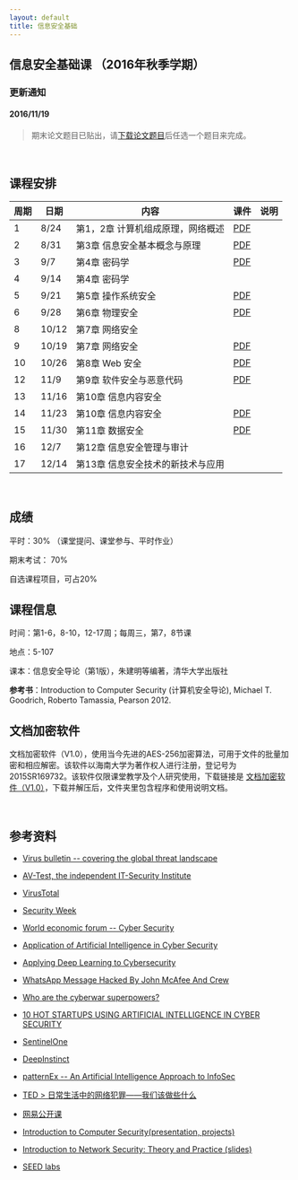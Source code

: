 ```yaml
---
layout: default
title: 信息安全基础
---
```


信息安全基础课 （2016年秋季学期）
---------------------------------

### 更新通知

#### 2016/11/19

>   期末论文题目已贴出，请[下载论文题目](term-paper-assignment.pdf)后任选一个题目来完成。

 

课程安排
--------

| 周期 | 日期  | 内容                              | 课件             | 说明 |
|------|-------|-----------------------------------|------------------|------|
| 1    | 8/24  | 第1，2章 计算机组成原理，网络概述 | [PDF](ch1-2.pdf) |      |
| 2    | 8/31  | 第3章 信息安全基本概念与原理      | [PDF](ch3.pdf)   |      |
| 3    | 9/7   | 第4章 密码学                      | [PDF](ch4.pdf)   |      |
| 4    | 9/14  | 第4章 密码学                      |                  |      |
| 5    | 9/21  | 第5章 操作系统安全                | [PDF](ch5.pdf)   |      |
| 6    | 9/28  | 第6章 物理安全                    | [PDF](ch6.pdf)   |      |
| 8    | 10/12 | 第7章 网络安全                    |                  |      |
| 9    | 10/19 | 第7章 网络安全                    | [PDF](ch7.pdf)   |      |
| 10   | 10/26 | 第8章 Web 安全                    | [PDF](ch8.pdf)   |      |
| 12   | 11/9  | 第9章 软件安全与恶意代码          | [PDF](ch9.pdf)   |      |
| 13   | 11/16 | 第10章 信息内容安全               |                  |      |
| 14   | 11/23 | 第10章 信息内容安全               | [PDF](ch10.pdf)  |      |
| 15   | 11/30 | 第11章 数据安全                   | [PDF](ch11.pdf)  |      |
| 16   | 12/7  | 第12章 信息安全管理与审计         |                  |      |
| 17   | 12/14 | 第13章 信息安全技术的新技术与应用 |                  |      |

 

成绩
----

平时：30% （课堂提问、课堂参与、平时作业）

期末考试： 70%

自选课程项目，可占20%

课程信息
--------

时间：第1-6，8-10，12-17周；每周三，第7，8节课

地点：5-107

课本：信息安全导论（第1版），朱建明等编著，清华大学出版社

**参考书**：Introduction to Computer Security (计算机安全导论), Michael T.
Goodrich, Roberto Tamassia, Pearson 2012.

文档加密软件
------------

文档加密软件（V1.0），使用当今先进的AES-256加密算法，可用于文件的批量加密和相应解密。该软件以海南大学为著作权人进行注册，登记号为2015SR169732。该软件仅限课堂教学及个人研究使用，下载链接是
[文档加密软件（V1.0）](文档加密软件包.zip)，下载并解压后，文件夹里包含程序和使用说明文档。

 

参考资料
--------

-   [Virus bulletin -- covering the global threat
    landscape](https://www.virusbulletin.com/)

-   [AV-Test, the independent IT-Security
    Institute](https://www.av-test.org/en/)

-   [VirusTotal](https://www.virustotal.com/)

-   [Security Week](http://www.securityweek.com/)

-   [World economic forum -- Cyber
    Security](https://www.weforum.org/agenda/archive/cyber-security)

-   [Application of Artificial Intelligence in Cyber
    Security](http://www.cyberisk.biz/application-artificial-intelligence-in-cyber-security/)

-   [Applying Deep Learning to
    Cybersecurity](http://blogs.infosecurityeurope.com/applying-deep-learning-to-cybersecurity/)

-   [WhatsApp Message Hacked By John McAfee And
    Crew](http://cybersecurityventures.com/whatsapp-message-hacked-by-john-mcafee-and-crew/)

-   [Who are the cyberwar
    superpowers?](https://www.weforum.org/agenda/2016/05/who-are-the-cyberwar-superpowers?utm_content=buffer4493b&utm_medium=social&utm_source=twitter.com&utm_campaign=buffer)

-   [10 HOT STARTUPS USING ARTIFICIAL INTELLIGENCE IN CYBER
    SECURITY](http://blog.ventureradar.com/2016/03/11/10-hot-startups-using-artificial-intelligence-in-cyber-security/)

-   [SentinelOne](https://sentinelone.com/company/leadership-team/)

-   [DeepInstinct](http://www.deepinstinct.com/#/about-us)

-   [patternEx -- An Artificial Intelligence Approach to
    InfoSec](https://www.patternex.com/technology)

-   [TED \>
    日常生活中的网络犯罪——我们该做些什么](http://open.163.com/movie/2014/3/3/L/M9KC5G9MO_M9KGSBV3L.html)

-   [网易公开课](http://c.open.163.com/search/search.htm?query=%E7%BD%91%E7%BB%9C%E5%AE%89%E5%85%A8)

-   [Introduction to Computer Security(presentation,
    projects)](http://www.securitybook.net/)

-   [Introduction to Network Security: Theory and Practice
    (slides)](http://www.cs.uml.edu/~wang/NetSec/)

-   [SEED labs](http://www.cis.syr.edu/~wedu/seed/labs.html)
